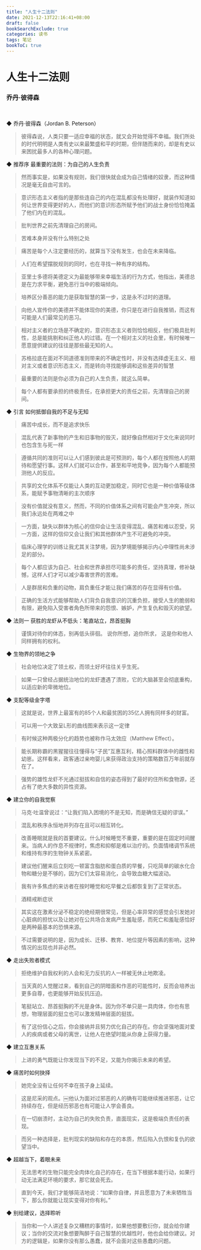 ```yaml
---
title: "人生十二法则"
date: 2021-12-13T22:16:41+08:00
draft: false
bookSearchExclude: true
categories: 读书
tags: 笔记
bookToC: true
---
```


# 人生十二法则
### 乔丹·彼得森

</br>

◆ 乔丹·彼得森（Jordan B. Peterson）

> 彼得森说，人类只要一适应幸福的状态，就又会开始觉得不幸福。我们所处的时代明明是人类有史以来最繁盛和平的时期，但伴随而来的，却是有史以来困扰最多人的各种心理问题。


◆ 推荐序 最重要的法则：为自己的人生负责

> 然而事实是，如果没有规则，我们很快就会成为自己情绪的奴隶，而这种情况是毫无自由可言的。

> 意识形态主义者指的是那些连自己的内在混乱都没有处理好，就装作知道如何让世界变得更好的人，而他们的意识形态所赋予他们的战士身份恰恰掩盖了他们内在的混乱。

> 批判世界之前先清理自己的房间。

> 苦难本身并没有什么特别之处

> 痛苦是每个人注定要经历的，就算当下没有发生，也会在未来降临。

> 人们在希望摆脱规则的同时，也在寻找一种有序的结构。

> 亚里士多德将美德定义为最能够带来幸福生活的行为方式，他指出，美德总是在力求平衡，避免恶行当中的极端倾向。

> 培养区分善恶的能力是获取智慧的第一步，这是永不过时的道理。

> 向他人宣传你的美德并不能体现你的美德，你只是在进行自我推销，而这有可能是人们最常见的恶习。

> 相对主义者的立场是不确定的，意识形态主义者则恰恰相反，他们极具批判性，总是能挑剔和纠正他人的过错。在一个相对主义的社会里，有时候唯一愿意提供建议的往往是那些最无知的人。

> 苏格拉底在面对不同道德准则带来的不确定性时，并没有选择虚无主义、相对主义或者意识形态主义，而是转向寻找能够调和这些差异的智慧

> 最重要的法则是你必须为自己的人生负责，就这么简单。

> 每个人都有要承担的终极责任，在承担更大的责任之前，先清理自己的房间。


◆ 引言 如何抵御自我的不足与无知

> 痛苦中成长，而不是追求快乐

> 混乱代表了新事物的产生和旧事物的毁灭，就好像自然相对于文化来说同时也包含生与死一样

> 遵循共同的准则可以让人们感到彼此是可预测的，每个人都在按照他人的期待和愿望行事。这样人们就可以合作，甚至和平地竞争，因为每个人都能预测他人的反应。

> 共享的文化体系不仅能让人类的互动更加稳定，同时它也是一种价值等级体系，能赋予事物清晰的主次顺序

> 没有价值就没有意义，然而，不同的价值体系之间有可能会产生冲突，所以我们永远处在两难之中

> 一方面，缺失以群体为核心的信仰会让生活变得混乱、痛苦和难以忍受，另一方面，这样的信仰又会让我们和其他群体产生不可避免的冲突。

> 临床心理学的训练让我尤其关注梦境，因为梦境能够揭示内心中理性尚未涉足的部分。

> 每个人都应该为自己、社会和世界承担尽可能多的责任，坚持真理，修补缺憾，这样人们才可以减少毒害世界的苦难。

> 人是群居和负重的动物，肩负重任才能让我们痛苦的存在显得有价值。

> 正确的生活方式能够帮助人们背负自我意识的沉重负担，接受人生的脆弱和有限，避免陷入受害者角色所带来的怨恨、嫉妒，产生复仇和毁灭的欲望。


◆ 法则一 获胜的龙虾从不低头：笔直站立，昂首挺胸

> 谨慎对待你的体态，别再低头徘徊。
> 说你所想，追你所求，
> 这是你和他人同样拥有的权利。


◆ 生物界的领地之争

> 社会地位决定了领土权，而领土好坏往往关乎生死。

> 如果一只曾经占据统治地位的龙虾遭遇了溃败，它的大脑甚至会彻底重构，以适应新的卑微地位。


◆ 支配等级金字塔

> 这就是说，世界上最富有的85个人和最贫困的35亿人拥有同样多的财富。

> 可以用一个大致呈L形的曲线图来表示这一定律

> 有时候这种两极分化的趋势也被称作马太效应（Matthew Effect）。

> 能长期称霸的黑猩猩往往懂得与“子民”互惠互利，精心照料群体中的雌性和幼崽。这样看来，政客通过亲吻婴儿来获得政治支持的策略数百万年前就存在了。

> 强势的雄性龙虾不光通过挺拔和自信的姿态得到了最好的住所和食物源，还占有了绝大多数的异性资源。


◆ 建立你的自我觉察

> 马克·吐温曾说过：“让我们陷入困境的不是无知，而是确信无疑的谬误。”

> 混乱和秩序永恒地并列存在且可以相互转化。

> 改善睡眠就是我的首要建议。什么时候睡觉不重要，重要的是在固定时间醒来。当病人的作息不规律时，焦虑和抑郁是难以治疗的。负面情绪调节系统和维持有序的生物钟关系紧密。

> 建议他们醒来后立刻吃一顿富含脂肪和蛋白质的早餐，只吃简单的碳水化合物和糖分是不够的，因为它们太容易消化，会导致血糖大幅波动。

> 我有许多焦虑的来访者在按时睡觉和吃早餐之后都恢复到了正常状态。

> 酒精戒断症状

> 其实这在激素分泌不稳定的绝经期很常见，但是心率异常的感觉会引发她对心脏病的担忧以及让她对在公共场合发病产生羞耻感，而死亡和羞耻感恰好是两种最基本的恐惧来源。

> 不过需要说明的是，因为成长、迁移、教育、地位提升等因素的影响，这种情况的出现也并非必然。


◆ 走出失败者模式

> 拒绝维护自我权利的人会和无力反抗的人一样被无休止地欺凌。

> 当天真的人觉醒过来，看到自己的阴暗面和作恶的可能性时，反而会培养出更多自尊，也更能够开始反抗压迫。

> 笔挺站立、昂首挺胸的不光是身体。因为你不单只是一具肉体，你也有思想，物理层面的挺立也可以激发精神层面的挺拔。

> 有了这份信心之后，你会接纳并且努力优化自己的存在。你会坚强地面对爱人的疾病或者父母的离世，让他人在绝望时能从你身上获得力量。


◆ 建立互惠关系

> 上进的勇气既能让你发现当下的不足，又能为你揭示未来的希望。


◆ 痛苦时如何抉择

> 她完全没有让任何不幸在孩子身上延续。

> 这是尼采的观点。￼他认为面对过邪恶的人的确有可能继续推进邪恶，让它持续存在，但是经历邪恶也有可能让人学会善良。

> 在一切崩溃时，主动为自己的失败负责，直面现实，这是极端负责任的表现。

> 而另一种选择是，批判现实的缺陷和存在的本质，然后陷入仇恨和复仇的欲望当中。


◆ 超越当下，着眼未来

> 无法思考的生物只能完全肉体化自己的存在，在当下根据本能行动，如果行动无法满足环境的要求，那它就会死去。

> 直到今天，我们才能够简洁地说：“如果你自律，并且愿意为了未来牺牲当下，那么你就能让现实变得对你有利。”


◆ 别给建议，选择聆听

> 当你和一个人讲述复杂又糟糕的事情时，如果他想要敷衍你，就会给你建议；当你的交流对象想要陶醉于自己智慧的优越性时，他也会给你建议。对方的逻辑是，如果你没有那么愚蠢，就不会面对这些愚蠢的问题。
